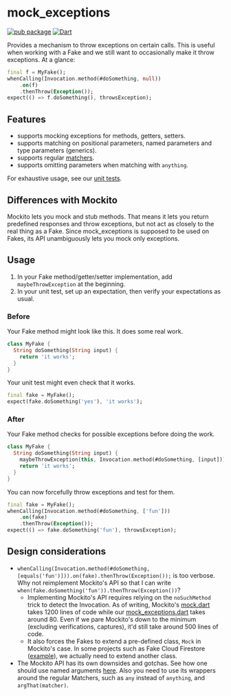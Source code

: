 # mock_exceptions

[![pub package](https://img.shields.io/pub/v/mock_exceptions.svg)](https://pub.dartlang.org/packages/mock_exceptions)
[![Dart](https://github.com/atn832/mock_exceptions/actions/workflows/dart.yml/badge.svg)](https://github.com/atn832/mock_exceptions/actions/workflows/dart.yml)

Provides a mechanism to throw exceptions on certain calls. This is useful when working with a Fake and we still want to occasionally make it throw exceptions. At a glance:

```dart
final f = MyFake();
whenCalling(Invocation.method(#doSomething, null))
    .on(f)
    .thenThrow(Exception());
expect(() => f.doSomething(), throwsException);
```

## Features

- supports mocking exceptions for methods, getters, setters.
- supports matching on positional parameters, named parameters and type parameters (generics).
- supports regular [matchers](https://pub.dev/documentation/matcher/latest/matcher/matcher-library.html).
- supports omitting parameters when matching with `anything`.

For exhaustive usage, see our [unit tests](https://github.com/atn832/mock_exceptions/blob/main/test/mock_exceptions_test.dart).

## Differences with Mockito

Mockito lets you mock and stub methods. That means it lets you return predefined responses and throw exceptions, but not act as closely to the real thing as a Fake. Since mock_exceptions is supposed to be used on Fakes, its API unambiguously lets you mock only exceptions.

## Usage

1. In your Fake method/getter/setter implementation, add `maybeThrowException` at the beginning.
1. In your unit test, set up an expectation, then verify your expectations as usual.

### Before

Your Fake method might look like this. It does some real work.

```dart
class MyFake {
  String doSomething(String input) {
    return 'it works';
  }
}
```

Your unit test might even check that it works.

```dart
final fake = MyFake();
expect(fake.doSomething('yes'), 'it works');
```

### After

Your Fake method checks for possible exceptions before doing the work.

```dart
class MyFake {
  String doSomething(String input) {
    maybeThrowException(this, Invocation.method(#doSomething, [input]));
    return 'it works';
  }
}
```

You can now forcefully throw exceptions and test for them.

```dart
final fake = MyFake();
whenCalling(Invocation.method(#doSomething, ['fun']))
    .on(fake)
    .thenThrow(Exception());
expect(() => fake.doSomething('fun'), throwsException);
```

## Design considerations

- `whenCalling(Invocation.method(#doSomething, [equals('fun')])).on(fake).thenThrow(Exception());` is too verbose. Why not reimplement Mockito's API so that I can write `when(fake.doSomething('fun')).thenThrow(Exception())`?
  - Implementing Mockito's API requires relying on the `noSuchMethod` trick to detect the Invocation. As of writing, Mockito's [mock.dart](https://github.com/dart-lang/mockito/blob/master/lib/src/mock.dart) takes 1200 lines of code while our [mock_exceptions.dart](https://github.com/atn832/mock_exceptions/blob/main/lib/src/mock_exceptions.dart) takes around 80. Even if we pare Mockito's down to the minimum (excluding verifications, captures), it'd still take around 500 lines of code.
  - It also forces the Fakes to extend a pre-defined class, `Mock` in Mockito's case. In some projects such as Fake Cloud Firestore ([example](https://github.com/atn832/fake_cloud_firestore/blob/ac1d536f43048a152f78e643315f3f9326722d3e/lib/src/mock_collection_reference.dart#L16)), we actually need to extend another class.
- The Mockito API has its own downsides and gotchas. See how one should use named arguments [here](https://pub.dev/packages/mockito#named-arguments). Also you need to use its wrappers around the regular Matchers, such as `any` instead of `anything`, and `argThat(matcher)`.
